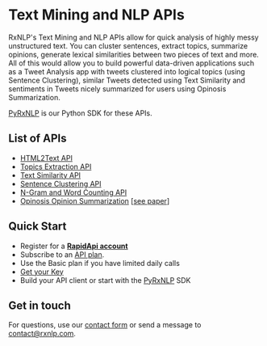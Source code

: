
# Text Mining and NLP APIs

RxNLP's Text Mining and NLP APIs allow for quick analysis of highly messy unstructured text. You can cluster sentences, extract topics, summarize opinions, generate lexical similarities between two pieces of text and more. All of this would allow you to build powerful data-driven applications such as a Tweet Analysis app with tweets clustered into logical topics (using Sentence Clustering), similar Tweets detected using Text Similarity and sentiments in Tweets nicely summarized for users using Opinosis Summarization. 

[PyRxNLP](https://github.com/RxNLP/pyrxnlp) is our Python SDK for these APIs. 

## List of APIs
- [HTML2Text API](http://www.rxnlp.com/api-reference/html2text-api/)
- [Topics Extraction API](http://www.rxnlp.com/api-reference/topics-and-themes-api-reference/)
- [Text Similarity API](http://www.rxnlp.com/api-reference/text-similarity-api-reference/)
- [Sentence Clustering API](http://www.rxnlp.com/sentence-clustering-api/)
- [N-Gram and Word Counting API](http://www.rxnlp.com/api-reference/n-gram-and-word-counter-api-reference/)
- [Opinosis Opinion Summarization](https://market.mashape.com/RxNLP/text-mining-and-nlp#opinosis-summaries) [[see paper](https://dl.acm.org/citation.cfm?id=1873820)]


## Quick Start
- Register for a <b>[RapidApi account](https://rapidapi.com/)</b> 
- Subscribe to an [API plan](https://rapidapi.com/RxNLP/api/text-mining-and-nlp). 
- Use the Basic plan if you have limited daily calls
- [Get your Key](https://rapidapi.com/RxNLP/api/text-mining-and-nlp)
- Build your API client or start with the [PyRxNLP](https://github.com/RxNLP/pyrxnlp) SDK

## Get in touch

For questions, use our [contact form](http://www.rxnlp.com/contact/) or send a message to contact@rxnlp.com.  


